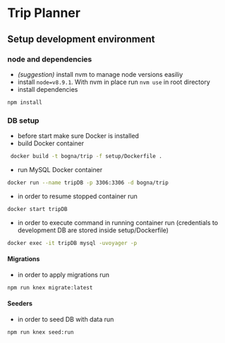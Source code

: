 # Trip Planner

## Setup development environment

### node and dependencies

* *(suggestion)* install nvm to manage node versions easiliy
* install `node=v8.9.1`. With nvm in place run `nvm use` in root directory
* install dependencies

```bash
npm install
```

### DB setup

* before start make sure Docker is installed
* build Docker container

```bash
 docker build -t bogna/trip -f setup/Dockerfile .
```

* run MySQL Docker container

```bash
docker run --name tripDB -p 3306:3306 -d bogna/trip
```

* in order to resume stopped container run

```bash
docker start tripDB
```

* in order to execute command in running container run (credentials to development DB are stored inside setup/Dockerfile)

```bash
docker exec -it tripDB mysql -uvoyager -p
```

#### Migrations

* in order to apply migrations run

 ```bash
 npm run knex migrate:latest
 ```

 #### Seeders

* in order to seed DB with data run

```bash
npm run knex seed:run
```
